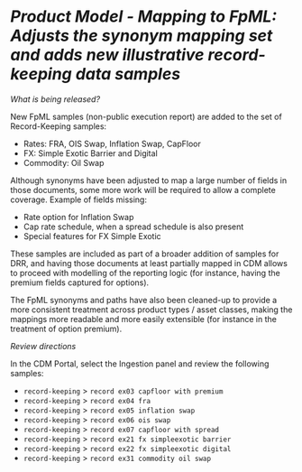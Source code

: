 # *Product Model - Mapping to FpML: Adjusts the synonym mapping set and adds new illustrative record-keeping data samples*

_What is being released?_

New FpML samples (non-public execution report) are added to the set of Record-Keeping samples:

- Rates: FRA, OIS Swap, Inflation Swap, CapFloor
- FX: Simple Exotic Barrier and Digital
- Commodity: Oil Swap

Although synonyms have been adjusted to map a large number of fields in those documents, some more work will be required to allow a complete coverage. Example of fields missing:

- Rate option for Inflation Swap
- Cap rate schedule, when a spread schedule is also present
- Special features for FX Simple Exotic

These samples are included as part of a broader addition of samples for DRR, and having those documents at least partially mapped in CDM allows to proceed with modelling of the reporting logic (for instance, having the premium fields captured for options).

The FpML synonyms and paths have also been cleaned-up to provide a more consistent treatment across product types / asset classes, making the mappings more readable and more easily extensible (for instance in the treatment of option premium).

_Review directions_

In the CDM Portal, select the Ingestion panel and review the following samples:

- `record-keeping` > `record ex03 capfloor with premium`
- `record-keeping` > `record ex04 fra`
- `record-keeping` > `record ex05 inflation swap`
- `record-keeping` > `record ex06 ois swap`
- `record-keeping` > `record ex07 capfloor with spread`
- `record-keeping` > `record ex21 fx simpleexotic barrier`
- `record-keeping` > `record ex22 fx simpleexotic digital`
- `record-keeping` > `record ex31 commodity oil swap`
